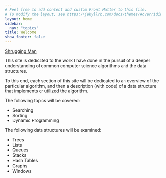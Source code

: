 ```yaml
---
# Feel free to add content and custom Front Matter to this file.
# To modify the layout, see https://jekyllrb.com/docs/themes/#overriding-theme-defaults
layout: home
sidebar:
  nav: "topics"
title: Welcome
show_footer: false
---
```


[Shrugging Man](/assets/images/old-shrug.jpg)

This site is dedicated to the work I have done in the pursuit of a deeper understanding of common computer science algorithms and the data structures. 

To this end, each section of this site will be dedicated to an overview of the particular algorithm, and then a description (with code) of a data structure that implements or utilized the algorithm.

The following topics will be covered:
- Searching
- Sorting
- Dynamic Programming

The following data structures will be examined:

- Trees
- Lists
- Queues
- Stacks
- Hash Tables
- Graphs
- Windows
